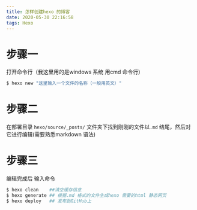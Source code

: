 ```yaml
---
title: 怎样创建hexo 的博客
date: 2020-05-30 22:16:58
tags: Hexo
---
```


# 步骤一
打开命令行（我这里用的是windows 系统 用cmd 命令行） 
```bash 
$ hexo new "这里输入一个文件的名称（一般用英文）"
```
# 步骤二
在部署目录 <code>hexo/source/_posts/</code> 文件夹下找到刚刚的文件以<code>.md</code> 结尾，然后对它进行编辑(需要熟悉markdown 语法)

# 步骤三
编辑完成后 输入命令
```bash
$ hexo clean    ##清空缓存信息
$ hexo generate ## 根据.md 格式的文件生成hexo 需要的html 静态网页
$ hexo deploy   ## 发布到GitHub上
```